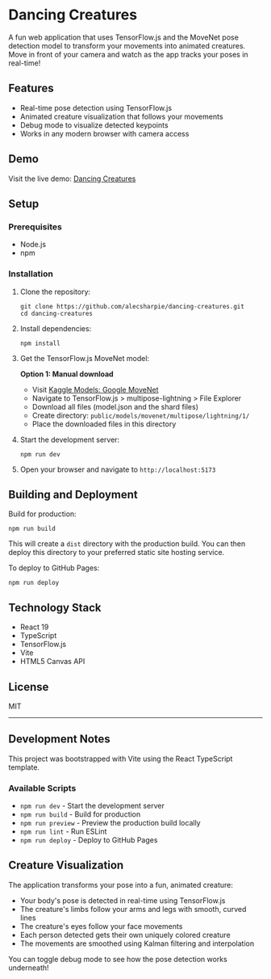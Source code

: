 # Dancing Creatures

A fun web application that uses TensorFlow.js and the MoveNet pose detection model to transform your movements into animated creatures. Move in front of your camera and watch as the app tracks your poses in real-time!

## Features

- Real-time pose detection using TensorFlow.js
- Animated creature visualization that follows your movements
- Debug mode to visualize detected keypoints
- Works in any modern browser with camera access

## Demo

Visit the live demo: [Dancing Creatures](https://alecsharpie.github.io/dancing-creatures)

## Setup

### Prerequisites

- Node.js
- npm

### Installation

1. Clone the repository:
   ```
   git clone https://github.com/alecsharpie/dancing-creatures.git
   cd dancing-creatures
   ```

2. Install dependencies:
   ```
   npm install
   ```

3. Get the TensorFlow.js MoveNet model:

   **Option 1: Manual download**
   - Visit [Kaggle Models: Google MoveNet](https://www.kaggle.com/models/google/movenet/tfJs?select=model.json)
   - Navigate to TensorFlow.js > multipose-lightning > File Explorer
   - Download all files (model.json and the shard files)
   - Create directory: `public/models/movenet/multipose/lightning/1/`
   - Place the downloaded files in this directory

4. Start the development server:
   ```
   npm run dev
   ```

5. Open your browser and navigate to `http://localhost:5173`

## Building and Deployment

Build for production:

```
npm run build
```

This will create a `dist` directory with the production build. You can then deploy this directory to your preferred static site hosting service.

To deploy to GitHub Pages:

```
npm run deploy
```

## Technology Stack

- React 19
- TypeScript
- TensorFlow.js
- Vite
- HTML5 Canvas API

## License

MIT

---

## Development Notes

This project was bootstrapped with Vite using the React TypeScript template.

### Available Scripts

- `npm run dev` - Start the development server
- `npm run build` - Build for production
- `npm run preview` - Preview the production build locally
- `npm run lint` - Run ESLint
- `npm run deploy` - Deploy to GitHub Pages

## Creature Visualization

The application transforms your pose into a fun, animated creature:

- Your body's pose is detected in real-time using TensorFlow.js
- The creature's limbs follow your arms and legs with smooth, curved lines
- The creature's eyes follow your face movements
- Each person detected gets their own uniquely colored creature
- The movements are smoothed using Kalman filtering and interpolation

You can toggle debug mode to see how the pose detection works underneath!
